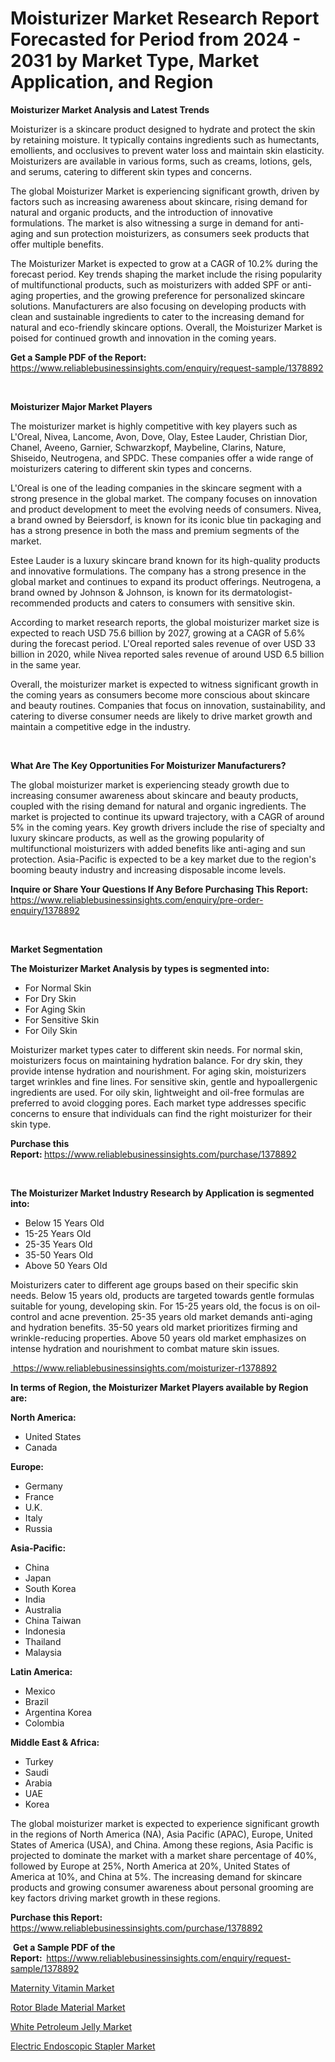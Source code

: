 <p><h1>Moisturizer Market Research Report Forecasted for Period from 2024 -  2031 by Market Type, Market Application, and Region</h1></p><p><strong>Moisturizer Market Analysis and Latest Trends</strong></p>
<p><p>Moisturizer is a skincare product designed to hydrate and protect the skin by retaining moisture. It typically contains ingredients such as humectants, emollients, and occlusives to prevent water loss and maintain skin elasticity. Moisturizers are available in various forms, such as creams, lotions, gels, and serums, catering to different skin types and concerns.</p><p>The global Moisturizer Market is experiencing significant growth, driven by factors such as increasing awareness about skincare, rising demand for natural and organic products, and the introduction of innovative formulations. The market is also witnessing a surge in demand for anti-aging and sun protection moisturizers, as consumers seek products that offer multiple benefits.</p><p>The Moisturizer Market is expected to grow at a CAGR of 10.2% during the forecast period. Key trends shaping the market include the rising popularity of multifunctional products, such as moisturizers with added SPF or anti-aging properties, and the growing preference for personalized skincare solutions. Manufacturers are also focusing on developing products with clean and sustainable ingredients to cater to the increasing demand for natural and eco-friendly skincare options. Overall, the Moisturizer Market is poised for continued growth and innovation in the coming years.</p></p>
<p><strong>Get a Sample PDF of the Report:&nbsp;</strong> <a href="https://www.reliablebusinessinsights.com/enquiry/request-sample/1378892">https://www.reliablebusinessinsights.com/enquiry/request-sample/1378892</a></p>
<p>&nbsp;</p>
<p><strong>Moisturizer Major Market Players</strong></p>
<p><p>The moisturizer market is highly competitive with key players such as L'Oreal, Nivea, Lancome, Avon, Dove, Olay, Estee Lauder, Christian Dior, Chanel, Aveeno, Garnier, Schwarzkopf, Maybeline, Clarins, Nature, Shiseido, Neutrogena, and SPDC. These companies offer a wide range of moisturizers catering to different skin types and concerns.</p><p>L'Oreal is one of the leading companies in the skincare segment with a strong presence in the global market. The company focuses on innovation and product development to meet the evolving needs of consumers. Nivea, a brand owned by Beiersdorf, is known for its iconic blue tin packaging and has a strong presence in both the mass and premium segments of the market.</p><p>Estee Lauder is a luxury skincare brand known for its high-quality products and innovative formulations. The company has a strong presence in the global market and continues to expand its product offerings. Neutrogena, a brand owned by Johnson & Johnson, is known for its dermatologist-recommended products and caters to consumers with sensitive skin.</p><p>According to market research reports, the global moisturizer market size is expected to reach USD 75.6 billion by 2027, growing at a CAGR of 5.6% during the forecast period. L'Oreal reported sales revenue of over USD 33 billion in 2020, while Nivea reported sales revenue of around USD 6.5 billion in the same year.</p><p>Overall, the moisturizer market is expected to witness significant growth in the coming years as consumers become more conscious about skincare and beauty routines. Companies that focus on innovation, sustainability, and catering to diverse consumer needs are likely to drive market growth and maintain a competitive edge in the industry.</p></p>
<p>&nbsp;</p>
<p><strong>What Are The Key Opportunities For Moisturizer Manufacturers?</strong></p>
<p><p>The global moisturizer market is experiencing steady growth due to increasing consumer awareness about skincare and beauty products, coupled with the rising demand for natural and organic ingredients. The market is projected to continue its upward trajectory, with a CAGR of around 5% in the coming years. Key growth drivers include the rise of specialty and luxury skincare products, as well as the growing popularity of multifunctional moisturizers with added benefits like anti-aging and sun protection. Asia-Pacific is expected to be a key market due to the region's booming beauty industry and increasing disposable income levels.</p></p>
<p><strong>Inquire or Share Your Questions If Any Before Purchasing This Report:</strong> <a href="https://www.reliablebusinessinsights.com/enquiry/pre-order-enquiry/1378892">https://www.reliablebusinessinsights.com/enquiry/pre-order-enquiry/1378892</a></p>
<p>&nbsp;</p>
<p><strong>Market Segmentation</strong></p>
<p><strong>The Moisturizer Market Analysis by types is segmented into:</strong></p>
<p><ul><li>For Normal Skin</li><li>For Dry Skin</li><li>For Aging Skin</li><li>For Sensitive Skin</li><li>For Oily Skin</li></ul></p>
<p><p>Moisturizer market types cater to different skin needs. For normal skin, moisturizers focus on maintaining hydration balance. For dry skin, they provide intense hydration and nourishment. For aging skin, moisturizers target wrinkles and fine lines. For sensitive skin, gentle and hypoallergenic ingredients are used. For oily skin, lightweight and oil-free formulas are preferred to avoid clogging pores. Each market type addresses specific concerns to ensure that individuals can find the right moisturizer for their skin type.</p></p>
<p><strong>Purchase this Report:&nbsp;</strong><a href="https://www.reliablebusinessinsights.com/purchase/1378892">https://www.reliablebusinessinsights.com/purchase/1378892</a></p>
<p>&nbsp;</p>
<p><strong>The Moisturizer Market Industry Research by Application is segmented into:</strong></p>
<p><ul><li>Below 15 Years Old</li><li>15-25 Years Old</li><li>25-35 Years Old</li><li>35-50 Years Old</li><li>Above 50 Years Old</li></ul></p>
<p><p>Moisturizers cater to different age groups based on their specific skin needs. Below 15 years old, products are targeted towards gentle formulas suitable for young, developing skin. For 15-25 years old, the focus is on oil-control and acne prevention. 25-35 years old market demands anti-aging and hydration benefits. 35-50 years old market prioritizes firming and wrinkle-reducing properties. Above 50 years old market emphasizes on intense hydration and nourishment to combat mature skin issues.</p></p>
<p><a href="https://www.reliablebusinessinsights.com/moisturizer-r1378892">&nbsp;https://www.reliablebusinessinsights.com/moisturizer-r1378892</a></p>
<p><strong>In terms of Region, the Moisturizer Market Players available by Region are:</strong></p>
<p>
    <p> <strong> North America: </strong>
        <ul>
            <li>United States</li>
            <li>Canada</li>
        </ul>
        </p> 
    <p> <strong> Europe: </strong>
        <ul>
            <li>Germany</li>
            <li>France</li>
            <li>U.K.</li>
            <li>Italy</li>
            <li>Russia</li>
        </ul>
        </p> 
    <p> <strong> Asia-Pacific: </strong>
        <ul>
            <li>China</li>
            <li>Japan</li>
            <li>South Korea</li>
            <li>India</li>
            <li>Australia</li>
            <li>China Taiwan</li>
            <li>Indonesia</li>
            <li>Thailand</li>
            <li>Malaysia</li>
        </ul>
        </p> 
    <p> <strong> Latin America: </strong>
        <ul>
            <li>Mexico</li>
            <li>Brazil</li>
            <li>Argentina Korea</li>
            <li>Colombia</li>
        </ul>
        </p> 
    <p> <strong> Middle East & Africa: </strong>
        <ul>
            <li>Turkey</li>
            <li>Saudi</li>
            <li>Arabia</li>
            <li>UAE</li>
            <li>Korea</li>
        </ul>
    </p>
    </p>
<p><p>The global moisturizer market is expected to experience significant growth in the regions of North America (NA), Asia Pacific (APAC), Europe, United States of America (USA), and China. Among these regions, Asia Pacific is projected to dominate the market with a market share percentage of 40%, followed by Europe at 25%, North America at 20%, United States of America at 10%, and China at 5%. The increasing demand for skincare products and growing consumer awareness about personal grooming are key factors driving market growth in these regions.</p></p>
<p><strong>Purchase this Report: </strong><a href="https://www.reliablebusinessinsights.com/purchase/1378892">https://www.reliablebusinessinsights.com/purchase/1378892</a></p>
<p>&nbsp;<strong>Get a Sample PDF of the Report:&nbsp;&nbsp;</strong><a href="https://www.reliablebusinessinsights.com/enquiry/request-sample/1378892">https://www.reliablebusinessinsights.com/enquiry/request-sample/1378892</a></p>
<p><strong></strong></p>
<p><p><a href="https://issuu.com/reportprime-2/docs/maternity-vitamin-market-size-2030.pptx">Maternity Vitamin Market</a></p><p><a href="https://medium.com/@daleaams71/rotor-blade-material-market-research-report-includes-analysis-on-market-size-share-and-growth-rate-6925aee3f1f0">Rotor Blade Material Market</a></p><p><a href="https://medium.com/@orinschowalter/strategic-insights-into-global-white-petroleum-jelly-market-trends-2024-2031-covered-in-169-0a60a7c3c400">White Petroleum Jelly Market</a></p><p><a href="https://github.com/erickahgreen002024/Market-Research-Report-List-1/blob/main/electric-endoscopic-stapler-market.md">Electric Endoscopic Stapler Market</a></p></p>